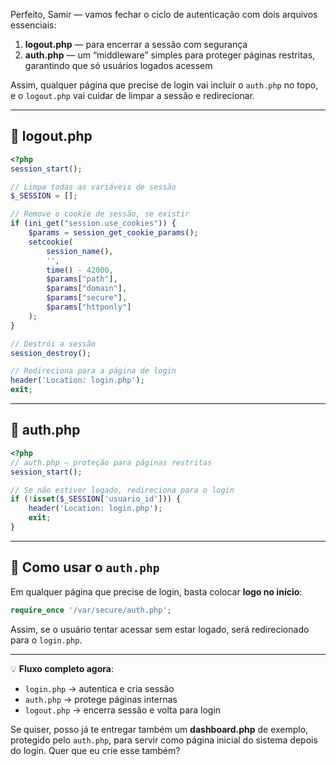 Perfeito, Samir — vamos fechar o ciclo de autenticação com dois arquivos essenciais:  

1. **logout.php** — para encerrar a sessão com segurança  
2. **auth.php** — um “middleware” simples para proteger páginas restritas, garantindo que só usuários logados acessem  

Assim, qualquer página que precise de login vai incluir o `auth.php` no topo, e o `logout.php` vai cuidar de limpar a sessão e redirecionar.

---

## 📄 logout.php
```php
<?php
session_start();

// Limpa todas as variáveis de sessão
$_SESSION = [];

// Remove o cookie de sessão, se existir
if (ini_get("session.use_cookies")) {
    $params = session_get_cookie_params();
    setcookie(
        session_name(),
        '',
        time() - 42000,
        $params["path"],
        $params["domain"],
        $params["secure"],
        $params["httponly"]
    );
}

// Destrói a sessão
session_destroy();

// Redireciona para a página de login
header('Location: login.php');
exit;
```

---

## 📄 auth.php
```php
<?php
// auth.php — proteção para páginas restritas
session_start();

// Se não estiver logado, redireciona para o login
if (!isset($_SESSION['usuario_id'])) {
    header('Location: login.php');
    exit;
}
```

---

## 🔹 Como usar o `auth.php`
Em qualquer página que precise de login, basta colocar **logo no início**:
```php
require_once '/var/secure/auth.php';
```
Assim, se o usuário tentar acessar sem estar logado, será redirecionado para o `login.php`.

---

💡 **Fluxo completo agora**:
- `login.php` → autentica e cria sessão  
- `auth.php` → protege páginas internas  
- `logout.php` → encerra sessão e volta para login  

Se quiser, posso já te entregar também um **dashboard.php** de exemplo, protegido pelo `auth.php`, para servir como página inicial do sistema depois do login. Quer que eu crie esse também?
